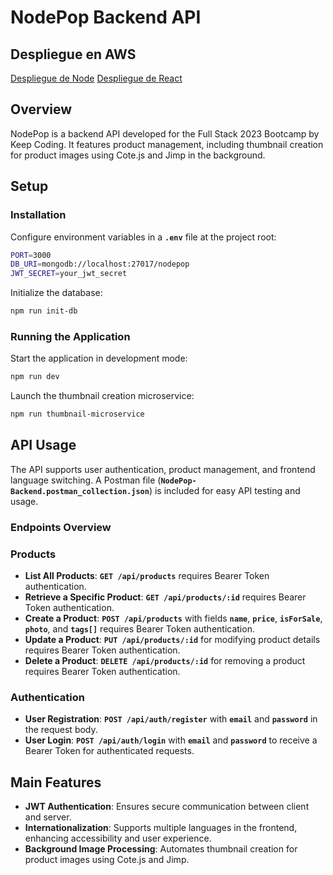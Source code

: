 # **NodePop Backend API**

## Despliegue en AWS
[Despliegue de Node](http://13.48.193.130/)
[Despliegue de React](http://ec2-13-48-193-130.eu-north-1.compute.amazonaws.com/login)

## **Overview**

NodePop is a backend API developed for the Full Stack 2023 Bootcamp by Keep Coding. It features product management, including thumbnail creation for product images using Cote.js and Jimp in the background.

## **Setup**

### **Installation**
Configure environment variables in a **`.env`** file at the project root:

```bash
PORT=3000
DB_URI=mongodb://localhost:27017/nodepop
JWT_SECRET=your_jwt_secret
```

Initialize the database:

```bash
npm run init-db
```

### **Running the Application**

Start the application in development mode:

```bash
npm run dev
```

Launch the thumbnail creation microservice:

```bash
npm run thumbnail-microservice
```

## **API Usage**

The API supports user authentication, product management, and frontend language switching. A Postman file (**`NodePop-Backend.postman_collection.json`**) is included for easy API testing and usage.

### **Endpoints Overview**

### Products

- **List All Products**: **`GET /api/products`** requires Bearer Token authentication.
- **Retrieve a Specific Product**: **`GET /api/products/:id`** requires Bearer Token authentication.
- **Create a Product**: **`POST /api/products`** with fields **`name`**, **`price`**, **`isForSale`**, **`photo`**, and **`tags[]`** requires Bearer Token authentication.
- **Update a Product**: **`PUT /api/products/:id`** for modifying product details requires Bearer Token authentication.
- **Delete a Product**: **`DELETE /api/products/:id`** for removing a product requires Bearer Token authentication.

### Authentication

- **User Registration**: **`POST /api/auth/register`** with **`email`** and **`password`** in the request body.
- **User Login**: **`POST /api/auth/login`** with **`email`** and **`password`** to receive a Bearer Token for authenticated requests.

## **Main Features**

- **JWT Authentication**: Ensures secure communication between client and server.
- **Internationalization**: Supports multiple languages in the frontend, enhancing accessibility and user experience.
- **Background Image Processing**: Automates thumbnail creation for product images using Cote.js and Jimp.

##
